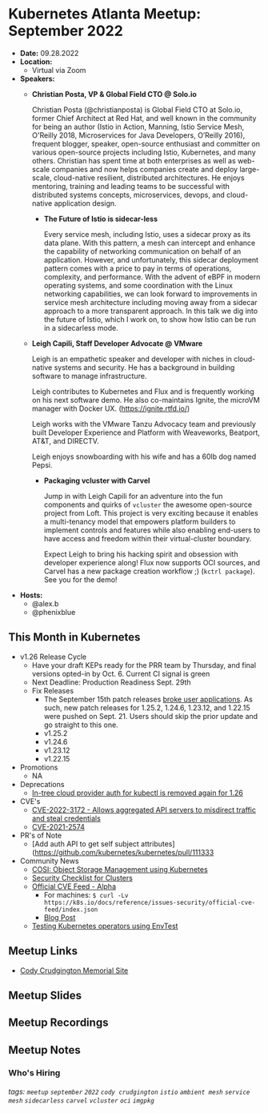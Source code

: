# Kubernetes Atlanta Meetup: September 2022<!--Month Year-->

- **Date:** 09.28.2022<!--date as MM.DD.YYYY-->
- **Location:**
    - Virtual via Zoom
- **Speakers:**
    - **Christian Posta, VP & Global Field CTO @ Solo.io** <!--presenter name @ company-->
    
        Christian Posta (@christianposta) is Global Field CTO at Solo.io, former Chief Architect at Red Hat, and well known in the community for being an author (Istio in Action, Manning, Istio Service Mesh, O'Reilly 2018, Microservices for Java Developers, O’Reilly 2016), frequent blogger, speaker, open-source enthusiast and committer on various open-source projects including Istio, Kubernetes, and many others. Christian has spent time at both enterprises as well as web-scale companies and now helps companies create and deploy large-scale, cloud-native resilient, distributed architectures. He enjoys mentoring, training and leading teams to be successful with distributed systems concepts, microservices, devops, and cloud-native application design.
        
        - **The Future of Istio is sidecar-less**<!--presentation title-->

            Every service mesh, including Istio, uses a sidecar proxy as its data plane. With this pattern, a mesh can intercept and enhance the capability of networking communication on behalf of an application. However, and unfortunately, this sidecar deployment pattern comes with a price to pay in terms of operations, complexity, and performance. With the advent of eBPF in modern operating systems, and some coordination with the Linux networking capabilities, we can look forward to improvements in service mesh architecture including moving away from a sidecar approach to a more transparent approach. In this talk we dig into the future of Istio, which I work on, to show how Istio can be run in a sidecarless mode.
    - **Leigh Capili, Staff Developer Advocate @ VMware** <!--presenter name @ company-->
    
        Leigh is an empathetic speaker and developer with niches in cloud-native systems and security. He has a background in building software to manage infrastructure.

        Leigh contributes to Kubernetes and Flux and is frequently working on his next software demo. He also co-maintains Ignite, the microVM manager with Docker UX. (https://ignite.rtfd.io/)

        Leigh works with the VMware Tanzu Advocacy team and previously built Developer Experience and Platform with Weaveworks, Beatport, AT&T, and DIRECTV.

        Leigh enjoys snowboarding with his wife and has a 60lb dog named Pepsi.
        
        - **Packaging vcluster with Carvel**<!--presentation title-->

            Jump in with Leigh Capili for an adventure into the fun components and quirks of `vcluster` the awesome open-source project from Loft. This project is very exciting because it enables a multi-tenancy model that empowers platform builders to implement controls and features while also enabling end-users to have access and freedom within their virtual-cluster boundary.
            
            Expect Leigh to bring his hacking spirit and obsession with developer experience along!
Flux now supports OCI sources, and Carvel has a new package creation workflow ;) (`kctrl package`).
See you for the demo!
- **Hosts:**
    - @alex.b
    - @phenixblue

## This Month in Kubernetes

- v1.26 Release Cycle <!-- Link to latest release for the current K8s release cycle -->
    - Have your draft KEPs ready for the PRR team by Thursday, and final versions opted-in by Oct. 6. Current CI signal is green
    - Next Deadline: Production Readiness Sept. 29th<!-- Date and general description for the next release cycle deadline -->
    - Fix Releases <!-- List of latest fix releases for supported/maintained Kubernetes version -->
        - The September 15th patch releases [broke user applications](https://groups.google.com/a/kubernetes.io/g/dev/c/tA6LNOQTR4Q). As such, new patch releases for 1.25.2, 1.24.6, 1.23.12, and 1.22.15 were pushed on Sept. 21. Users should skip the prior update and go straight to this one.
        - v1.25.2
        - v1.24.6
        - v1.23.12
        - v1.22.15
- Promotions <!-- List of any interesting feature/API promotions -->
    - NA
- Deprecations <!-- List of any interesting feature/API deprecations -->
    - [In-tree cloud provider auth for kubectl is removed again for 1.26](https://github.com/kubernetes/kubernetes/pull/112341)
- CVE's <!-- List of any Kubernetes related CVE's -->
    - [CVE-2022-3172 - Allows aggregated API servers to misdirect traffic and steal credentials](https://github.com/kubernetes/kubernetes/issues/112513)
    - [CVE-2021-2574](https://github.com/kubernetes/kubernetes/issues/112192)
- PR's of Note <!-- List of any interesting PR's to the Kubernetes project (use lwkd.io) -->
    - [Add auth API to get self subject attributes](https://github.com/kubernetes/kubernetes/pull/111333
- Community News <!-- List of any interesting news from the Kubernetes community/ecosystem -->
    - [COSI: Object Storage Management using Kubernetes](https://kubernetes.io/blog/2022/09/02/cosi-kubernetes-object-storage-management/)
    - [Security Checklist for Clusters](https://kubernetes.io/docs/concepts/security/security-checklist/)
    - [Official CVE Feed - Alpha](https://kubernetes.io/docs/reference/issues-security/official-cve-feed/)
        - For machines: `$ curl -Lv https://k8s.io/docs/reference/issues-security/official-cve-feed/index.json`
        - [Blog Post](https://kubernetes.io/blog/2022/09/12/k8s-cve-feed-alpha/)
    - [Testing Kubernetes operators using EnvTest](https://www.infracloud.io/blogs/testing-kubernetes-operator-envtest/?utm_source=hs_email&utm_medium=email&_hsenc=p2ANqtz-8-AZSSSkSGwDWQPTjjlwt6X_LczIZigbAkshtQrfozIfeMo-leSIPVa75ZJxXg_dB6caEc)

## Meetup Links

- [Cody Crudgington Memorial Site](https://everloved.com/life-of/cody-crudgington/)

## Meetup Slides

## Meetup Recordings

## Meetup Notes

### Who's Hiring 

<!--Company Name: Positions hiring for (link to hiring page), Contact Name/email/etc-->

###### tags: `meetup` `september` `2022` `cody crudgington` `istio` `ambient mesh` `service mesh` `sidecarless` `carvel` `vcluster` `oci` `imgpkg` <!--Add additional tags for `year`, `month` and anything else pertinent-->